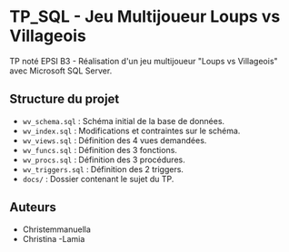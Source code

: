 # TP_SQL - Jeu Multijoueur Loups vs Villageois

TP noté EPSI B3 - Réalisation d'un jeu multijoueur "Loups vs Villageois" avec Microsoft SQL Server.

## Structure du projet
- `wv_schema.sql` : Schéma initial de la base de données.
- `wv_index.sql` : Modifications et contraintes sur le schéma.
- `wv_views.sql` : Définition des 4 vues demandées.
- `wv_funcs.sql` : Définition des 3 fonctions.
- `wv_procs.sql` : Définition des 3 procédures.
- `wv_triggers.sql` : Définition des 2 triggers.
- `docs/` : Dossier contenant le sujet du TP.

## Auteurs
- Christemmanuella
- Christina
-Lamia